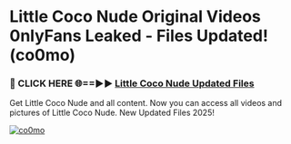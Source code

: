 # Little Coco Nude Original Videos 0nlyFans Leaked - Files Updated! (co0mo)

<h3>🔴 CLICK HERE 🌐==►► <a href="https://tinyurl.com/5h6xmrr3" rel="nofollow">Little Coco Nude Updated Files</a></h3>

Get Little Coco Nude and all content. Now you can access all videos and pictures of Little Coco Nude. New Updated Files 2025!

[![co0mo](https://i.imgur.com/KVD873Z.gif)](https://tinyurl.com/5h6xmrr3)

